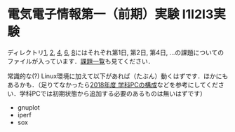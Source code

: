 # 電気電子情報第一（前期）実験 I1I2I3実験

ディレクトリ[1](./1), [2](./2), [4](./4), [6](./6), [8](./8)にはそれぞれ第1日, 第2日, 第4日, …の課題についてのファイルが入っています．[課題一覧](./Tasks.md)も見てください．

常識的な(?) Linux環境に加えて以下があれば（たぶん）動くはずです．ほかにもあるかも．（足りてなかったら[2018年度 学科PCの構成](https://sites.google.com/view/i1i2i3/%E5%AD%A6%E7%A7%91pc/pc%E3%81%AE%E6%A7%8B%E6%88%902018%E5%B9%B4%E5%BA%A6%E3%81%AE%E8%A8%AD%E5%AE%9A)などを参考にしてください．学科PCでは初期状態から追加する必要のあるものは無いはずです）
* gnuplot
* iperf
* sox


